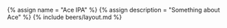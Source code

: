 {% assign name = "Ace IPA" %}
{% assign description = "Something about Ace" %}
{% include beers/layout.md %}
